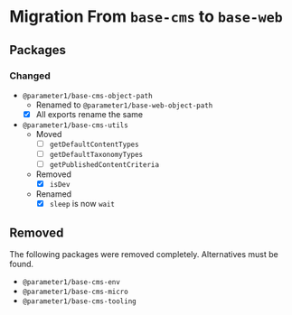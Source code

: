 # Migration From `base-cms` to `base-web`

## Packages
### Changed
- `@parameter1/base-cms-object-path`
  - Renamed to `@parameter1/base-web-object-path`
  - [x] All exports rename the same
- `@parameter1/base-cms-utils`
  - Moved
    - [ ] `getDefaultContentTypes`
    - [ ] `getDefaultTaxonomyTypes`
    - [ ] `getPublishedContentCriteria`
  - Removed
    - [x] `isDev`
  - Renamed
    - [x] `sleep` is now `wait`

## Removed
The following packages were removed completely. Alternatives must be found.
- `@parameter1/base-cms-env`
- `@parameter1/base-cms-micro`
- `@parameter1/base-cms-tooling`
